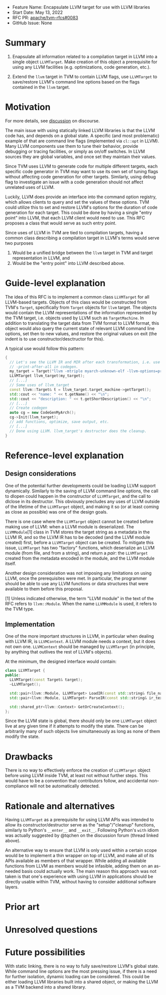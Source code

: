 - Feature Name: Encapsulate LLVM target for use with LLVM libraries
- Start Date: May 13, 2022
- RFC PR: [apache/tvm-rfcs#0083](https://github.com/apache/tvm-rfcs/pull/83)
- GitHub Issue: None

# Summary

1. Enapsulate all information related to a compilation target in LLVM into a
single object `LLVMTarget`. Make creation of this object a prerequisite
for using any LLVM facilities (e.g. optimizations, code generation, etc.).

2. Extend the `llvm` target in TVM to contain LLVM flags, use `LLVMTarget`
to save/restore LLVM's command line options based on the flags contained
in the `llvm` target.

# Motivation

For more details, see [discussion](https://discuss.tvm.apache.org/t/modularizing-llvm-codegen-jit/12764)
on discourse.

The main issue with using statically linked LLVM libraries is that the LLVM
code has, and depends on a global state. A specific (and most problematic)
example of that are command line flags (implemented via `cl::opt` in LLVM).
Many LLVM components use them to tune their behavior, provide debugging or
tracing facilities, or simply as on/off switches. In LLVM sources they are
global variables, and once set they maintain their values.

Since TVM uses LLVM to generate code for multiple different targets, each
specific code generator in TVM may want to use its own set of tuning flags
without affecting code generation for other targets. Similarly, using debug
flag to investigate an issue with a code generation should not affect
unrelated uses of LLVM.

Luckily, LLVM does provide an interface into the command option registry,
which allows clients to query and set the values of these options. TVM
could utilize this to set and restore LLVM's options for the duration of
code generation for each target. This could be done by having a single
"entry point" into LLVM, that each LLVM client would need to use. This
RFC proposes a class that would serve as such entry point.

Since uses of LLVM in TVM are tied to compilation targets, having a common
class describing a compilation target in LLVM's terms would serve two
purposes
1. Would be a unified bridge between the `llvm` target in TVM and target
representation in LLVM, and
2. Would be the "entry point" into LLVM described above.

# Guide-level explanation

The idea of this RFC is to implement a common class `LLVMTarget` for all
LLVM-based targets. Objects of this class would be constructed from TVM's
`Target`, specifically from `Target` objects for `llvm` target.
The objects would contain the LLVM representations of the information
represented by the TVM target, i.e. objects used by LLVM such as
`TargetMachine`. In addition to translating the target data from TVM format
to LLVM format, this object would also query the current state of relevant
LLVM command line options, set then to new values, and restore the original
values on exit (the indent is to use constructor/desctructor for this).

A typical use would follow this pattern:
```C++
{
  // Let's see the LLVM IR and MIR after each transformation, i.e. use
  // -print-after-all in codegen.
  my_target = Target("llvm -mtriple myarch-unknown-elf -llvm-options=print-after-all");
  LLVMTarget llvm_target(my_target);
  // [...]
  // Some uses of llvm_target
  const llvm::Target& t = llvm_target.target_machine->getTarget();
  std::cout << "name: " << t.getName() << "\n";
  std::cout << "description: " << t.getShortDescription() << "\n";
  // [...]
  // Create codegen
  auto cg = new CodeGenMyArch();
  cg->Init(llvm_target);
  // add functions, optimize, save output, etc.
  // [...]
  // Done using LLVM. llvm_target's destructor does the cleanup.
}
```

# Reference-level explanation

## Design considerations

One of the potential further developments could be loading LLVM support
dynamically. Similarly to the saving of LLVM command line options, the call
to dlopen could happen in the constructor of `LLVMTarget`, and the call to
dlclose in its destructor.
This obviously precludes any uses of LLVM outside of the lifetime of the
`LLVMTarget` object, and making it so (or at least coming as close as
possible) was one of the design goals.

There is one case where the `LLVMTarget` object cannot be created before
making use of LLVM: when a LLVM module is deserialized. The `LLVMModule`[1]
class in TVM stores the target string as a metadata in the LLVM IR, and
so the LLVM IR has to be decoded (and the LLVM module created) first,
before a `LLVMTarget` object can be created. To mitigate this issue,
`LLVMTarget` has two "factory" functions, which deserialize an LLVM
module (from file, and from a string), and return a _pair_: the
`LLVMTarget` created from the metadata encoded in the module, and the
LLVM module itself.

Another design consideration was not imposing any limitations on using LLVM,
once the prerequisites were met. In particular, the programmer should be
able to use any LLVM functions or data structures that were available to
them before this proposal.

[1] Unless indicated otherwise, the term "LLVM module" in the text of the RFC
refers to `llvm::Module`. When the name `LLVMModule` is used, it refers to
the TVM type.

## Implementation

One of the more important structures in LLVM, in particular when dealing
with LLVM IR, is `LLVMContext`. A LLVM module needs a context, but it does
not own one. `LLVMContext` should be managed by `LLVMTarget` (in principle,
by anything that outlives the rest of LLVM's objects).

At the minimum, the designed interface would contain:

```C++
class LLVMTarget {
public:
  LLVMTarget(const Target& target);
  ~LLVMTarget();

  std::pair<llvm::Module, LLVMTarget> LoadIR(const std::string& file_name);
  std::pair<llvm::Module, LLVMTarget> ParseIR(const std::string& ir_text);

  std::shared_ptr<llvm::Context> GetOrCreateContext();
};
```

Since the LLVM state is global, there should only be one `LLVMTarget` object
live at any given time if it attempts to modify the state. There can be
arbitrarily many of such objects live simultaneously as long as none of them
modify the state.

# Drawbacks

There is no way to effectively enforce the creation of `LLVMTarget` object
before using LLVM inside TVM, at least not without further steps. This would
have to be a convention that contributors follow, and accidental non-compliance
will not be automatically detected.

# Rationale and alternatives

Having `LLVMTarget` as a prerequisite for using LLVM APIs was intended
to allow its constructor/destructor serve as the "setup"/"cleanup" functions,
similarly to Python's `__enter__` and `__exit__`.  Following Python's `with`
idiom was actually suggested by @tqchen on the discussion forum (thread
linked above).

An alternative way to ensure that LLVM is only used within a certain scope
would be to implement a thin wrapper on top of LLVM, and make all of its APIs
available as members of that wrapper. While adding all available functions
from LLVM as members would be infasible, adding them on an as-needed basis
could actually work. The main reason this approach was not taken is that
one's experience with using LLVM in applications should be directly usable
within TVM, without having to consider additional software layers.

# Prior art

# Unresolved questions

# Future possibilities

With static linking, there is no way to fully save/restore LLVM's global
state. While command line options are the most pressing issue, if there is
a need for further isolation, dynamic loading can be considered. This could
be either loading LLVM libraries built into a shared object, or making the
LLVM as a TVM backend into a shared library.

